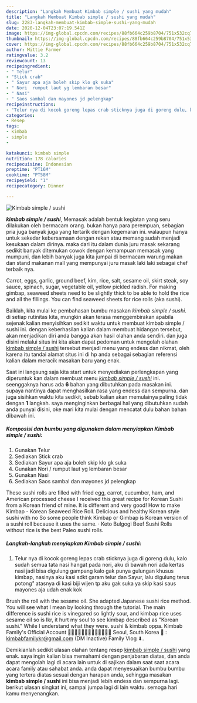 ```yaml
---
description: "Langkah Membuat Kimbab simple / sushi yang mudah"
title: "Langkah Membuat Kimbab simple / sushi yang mudah"
slug: 2283-langkah-membuat-kimbab-simple-sushi-yang-mudah
date: 2020-12-04T23:07:19.541Z
image: https://img-global.cpcdn.com/recipes/88fb664c259b8704/751x532cq70/kimbab-simple-sushi-foto-resep-utama.jpg
thumbnail: https://img-global.cpcdn.com/recipes/88fb664c259b8704/751x532cq70/kimbab-simple-sushi-foto-resep-utama.jpg
cover: https://img-global.cpcdn.com/recipes/88fb664c259b8704/751x532cq70/kimbab-simple-sushi-foto-resep-utama.jpg
author: Mittie Farmer
ratingvalue: 3.2
reviewcount: 13
recipeingredient:
- " Telur"
- "Stick crab"
- " Sayur apa aja boleh skip klo gk suka"
- " Nori  rumput laut yg lembaran besar"
- " Nasi"
- " Saos sambal dan mayones jd pelengkap"
recipeinstructions:
- "Telur nya di kocok goreng lepas crab sticknya juga di goreng dulu, kalo sudah semua tata nasi hangat pada nori, aku di bawah nori ada kertas nasi jadi bisa digulung gampang kalo gak punya gulungan khusus kimbap, nasinya aku kasi sdkt garam telur dan Sayur, lalu digulung terus potong² atasnya di kasi biji wijen tp aku gak suka ya skip kasi saus mayones aja udah enak kok"
categories:
- Resep
tags:
- kimbab
- simple
- 

katakunci: kimbab simple  
nutrition: 178 calories
recipecuisine: Indonesian
preptime: "PT16M"
cooktime: "PT58M"
recipeyield: "1"
recipecategory: Dinner

---
```



![Kimbab simple / sushi](https://img-global.cpcdn.com/recipes/88fb664c259b8704/751x532cq70/kimbab-simple-sushi-foto-resep-utama.jpg)

<b><i>kimbab simple / sushi</i></b>, Memasak adalah bentuk kegiatan yang seru dilakukan oleh bermacam orang. bukan hanya para perempuan, sebagian pria juga banyak juga yang tertarik dengan kegemaran ini. walaupun hanya untuk sekedar kebersamaan dengan rekan atau memang sudah menjadi kesukaan dalam dirinya. maka dari itu dalam dunia juru masak sekarang sedikit banyak ditemukan cowok dengan kemampuan memasak yang mumpuni, dan lebih banyak juga kita jumpai di bermacam warung makan dan stand makanan mall yang mempunyai juru masak laki laki sebagai chef terbaik nya.

Carrot, eggs, garlic, ground beef, kim, rice, salt, sesame oil, skirt steak, soy sauce, spinach, sugar, vegetable oil, yellow pickled radish. For making gimbap, seaweed sheets need to be slightly thick to be able to hold the rice and all the fillings. You can find seaweed sheets for rice rolls (aka sushi).

Baiklah, kita mulai ke pembahasan bumbu masakan <i>kimbab simple / sushi</i>. di setiap rutinitas kita, mungkin akan terasa menggembirakan apabila sejenak kalian menyisihkan sedikit waktu untuk membuat kimbab simple / sushi ini. dengan keberhasilan kalian dalam membuat hidangan tersebut, akan menjadikan diri anda bangga akan hasil olahan anda sendiri. dan juga disini melalui situs ini kita akan dapat pedoman untuk mengolah olahan <u>kimbab simple / sushi</u> tersebut menjadi menu yang endess dan nikmat, oleh karena itu tandai alamat situs ini di hp anda sebagai sebagian referensi kalian dalam meracik masakan baru yang enak.


Saat ini langsung saja kita start untuk menyediakan perlengkapan yang diperuntuk kan dalam membuat menu <u><i>kimbab simple / sushi</i></u> ini. seenggaknya harus ada <b>6</b> bahan yang dibutuhkan pada masakan ini. supaya nantinya dapat menghasilkan rasa yang endess dan sempurna. dan juga sisihkan waktu kita sedikit, sebab kalian akan memulainya paling tidak dengan <b>1</b> langkah. saya menginginkan berbagai hal yang dibutuhkan sudah anda punyai disini, oke mari kita mulai dengan mencatat dulu bahan bahan dibawah ini.

<!--inarticleads1-->

##### Komposisi dan bumbu yang digunakan dalam menyiapkan Kimbab simple / sushi:

1. Gunakan  Telur
1. Sediakan Stick crab
1. Sediakan  Sayur apa aja boleh skip klo gk suka
1. Gunakan  Nori / rumput laut yg lembaran besar
1. Gunakan  Nasi
1. Sediakan  Saos sambal dan mayones jd pelengkap


These sushi rolls are filled with fried egg, carrot, cucumber, ham, and American processed cheese I received this great recipe for Korean Sushi from a Korean friend of mine. It is different and very good! How to make Kimbap - Korean Seaweed Rice Roll. Delicious and healthy Korean style sushi with no So some people think Kimbap or Gimbap is Korean version of a sushi roll because it uses the same. · Keto Bulgogi Beef Sushi Rolls without rice is the best Paleo sushi rolls. 

<!--inarticleads2-->

##### Langkah-langkah menyiapkan Kimbab simple / sushi:

1. Telur nya di kocok goreng lepas crab sticknya juga di goreng dulu, kalo sudah semua tata nasi hangat pada nori, aku di bawah nori ada kertas nasi jadi bisa digulung gampang kalo gak punya gulungan khusus kimbap, nasinya aku kasi sdkt garam telur dan Sayur, lalu digulung terus potong² atasnya di kasi biji wijen tp aku gak suka ya skip kasi saus mayones aja udah enak kok


Brush the roll with the sesame oil. She adapted Japanese sushi rice method. You will see what I mean by looking through the tutorial. The main difference is sushi rice is vinegared so lightly sour, and kimbap rice uses sesame oil so is Ikr, it hurt my soul to see kimbap described as &#34;Korean sushi.&#34; While I understand what they were. sushi &amp; kimbab oppa. Kimbab Family&#39;s Official Account 🧔👩‍🦰👧🏻🧒🏻👦🏻🇰🇷🇲🇨 Seoul, South Korea 📧 : kimbabfamilykr@gmail.com (DM Inactive) Family Vlog ⬇. 

Demikianlah sedikit ulasan olahan tentang resep <u>kimbab simple / sushi</u> yang enak. saya ingin kalian bisa memahami dengan penjabaran diatas, dan anda dapat mengolah lagi di acara lain untuk di sajikan dalam saat saat acara acara family atau sahabat anda. anda dapat menyesuaikan bumbu bumbu yang tertera diatas sesuai dengan harapan anda, sehingga masakan <b>kimbab simple / sushi</b> ini bisa menjadi lebih endess dan sempurna lagi. berikut ulasan singkat ini, sampai jumpa lagi di lain waktu. semoga hari kamu menyenangkan.
